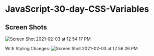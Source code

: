 # JavaScript-30-day-CSS-Variables

## Screen Shots

![Screen Shot 2021-02-03 at 12 54 17 PM](https://user-images.githubusercontent.com/66644958/106795160-5de15580-661f-11eb-84fe-918292904389.png)

With Styling Changes:
![Screen Shot 2021-02-03 at 12 56 26 PM](https://user-images.githubusercontent.com/66644958/106795166-5fab1900-661f-11eb-9e93-45ad9be28029.png)
